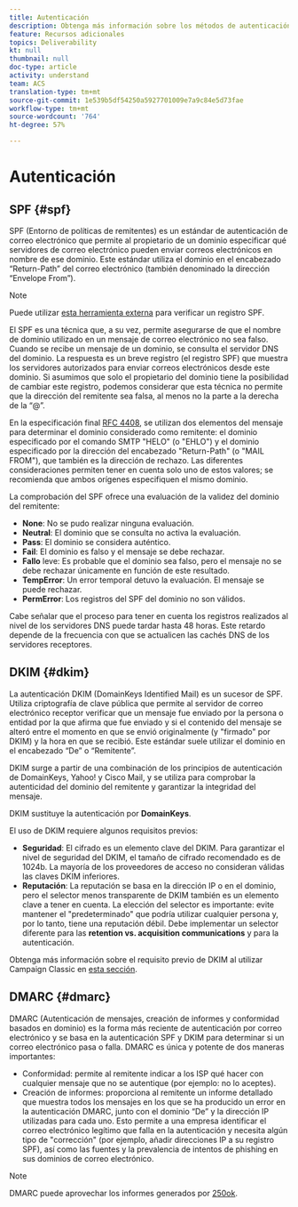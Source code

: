 ```yaml
---
title: Autenticación
description: Obtenga más información sobre los métodos de autenticación SPF, DKIM y DMARC.
feature: Recursos adicionales
topics: Deliverability
kt: null
thumbnail: null
doc-type: article
activity: understand
team: ACS
translation-type: tm+mt
source-git-commit: 1e539b5df54250a5927701009e7a9c84e5d73fae
workflow-type: tm+mt
source-wordcount: '764'
ht-degree: 57%

---
```



# Autenticación

## SPF {#spf}

SPF (Entorno de políticas de remitentes) es un estándar de autenticación de correo electrónico que permite al propietario de un dominio especificar qué servidores de correo electrónico pueden enviar correos electrónicos en nombre de ese dominio. Este estándar utiliza el dominio en el encabezado “Return-Path” del correo electrónico (también denominado la dirección “Envelope From”).

>[!NOTE]
>
>Puede utilizar [esta herramienta externa](https://www.kitterman.com/spf/validate.html) para verificar un registro SPF.

El SPF es una técnica que, a su vez, permite asegurarse de que el nombre de dominio utilizado en un mensaje de correo electrónico no sea falso. Cuando se recibe un mensaje de un dominio, se consulta el servidor DNS del dominio. La respuesta es un breve registro (el registro SPF) que muestra los servidores autorizados para enviar correos electrónicos desde este dominio. Si asumimos que solo el propietario del dominio tiene la posibilidad de cambiar este registro, podemos considerar que esta técnica no permite que la dirección del remitente sea falsa, al menos no la parte a la derecha de la “@”.

En la especificación final [RFC 4408](https://www.rfc-editor.org/info/rfc4408), se utilizan dos elementos del mensaje para determinar el dominio considerado como remitente: el dominio especificado por el comando SMTP &quot;HELO&quot; (o &quot;EHLO&quot;) y el dominio especificado por la dirección del encabezado &quot;Return-Path&quot; (o &quot;MAIL FROM&quot;), que también es la dirección de rechazo. Las diferentes consideraciones permiten tener en cuenta solo uno de estos valores; se recomienda que ambos orígenes especifiquen el mismo dominio.

La comprobación del SPF ofrece una evaluación de la validez del dominio del remitente:

* **None**: No se pudo realizar ninguna evaluación.
* **Neutral**: El dominio que se consulta no activa la evaluación.
* **Pass**: El dominio se considera auténtico.
* **Fail**: El dominio es falso y el mensaje se debe rechazar.
* **Fallo** leve: Es probable que el dominio sea falso, pero el mensaje no se debe rechazar únicamente en función de este resultado.
* **TempError**: Un error temporal detuvo la evaluación. El mensaje se puede rechazar.
* **PermError**: Los registros del SPF del dominio no son válidos.

Cabe señalar que el proceso para tener en cuenta los registros realizados al nivel de los servidores DNS puede tardar hasta 48 horas. Este retardo depende de la frecuencia con que se actualicen las cachés DNS de los servidores receptores.

## DKIM {#dkim}

La autenticación DKIM (DomainKeys Identified Mail) es un sucesor de SPF. Utiliza criptografía de clave pública que permite al servidor de correo electrónico receptor verificar que un mensaje fue enviado por la persona o entidad por la que afirma que fue enviado y si el contenido del mensaje se alteró entre el momento en que se envió originalmente (y &quot;firmado&quot; por DKIM) y la hora en que se recibió. Este estándar suele utilizar el dominio en el encabezado “De” o “Remitente”. 

DKIM surge a partir de una combinación de los principios de autenticación de DomainKeys, Yahoo! y Cisco Mail, y se utiliza para comprobar la autenticidad del dominio del remitente y garantizar la integridad del mensaje.

DKIM sustituye la autenticación por **DomainKeys**.

El uso de DKIM requiere algunos requisitos previos:

* **Seguridad**: El cifrado es un elemento clave del DKIM. Para garantizar el nivel de seguridad del DKIM, el tamaño de cifrado recomendado es de 1024b. La mayoría de los proveedores de acceso no consideran válidas las claves DKIM inferiores.
* **Reputación**: La reputación se basa en la dirección IP o en el dominio, pero el selector menos transparente de DKIM también es un elemento clave a tener en cuenta. La elección del selector es importante: evite mantener el &quot;predeterminado&quot; que podría utilizar cualquier persona y, por lo tanto, tiene una reputación débil. Debe implementar un selector diferente para las **retention vs. acquisition communications** y para la autenticación.

Obtenga más información sobre el requisito previo de DKIM al utilizar Campaign Classic en [esta sección](/help/additional-resources/acc-technical-recommendations.md#dkim-acc).

## DMARC {#dmarc}

DMARC (Autenticación de mensajes, creación de informes y conformidad basados en dominio) es la forma más reciente de autenticación por correo electrónico y se basa en la autenticación SPF y DKIM para determinar si un correo electrónico pasa o falla. DMARC es única y potente de dos maneras importantes:

* Conformidad: permite al remitente indicar a los ISP qué hacer con cualquier mensaje que no se autentique (por ejemplo: no lo aceptes).
* Creación de informes: proporciona al remitente un informe detallado que muestra todos los mensajes en los que se ha producido un error en la autenticación DMARC, junto con el dominio “De” y la dirección IP utilizadas para cada uno. Esto permite a una empresa identificar el correo electrónico legítimo que falla en la autenticación y necesita algún tipo de &quot;corrección&quot; (por ejemplo, añadir direcciones IP a su registro SPF), así como las fuentes y la prevalencia de intentos de phishing en sus dominios de correo electrónico.

>[!NOTE]
>
>DMARC puede aprovechar los informes generados por [250ok](https://250ok.com/).
